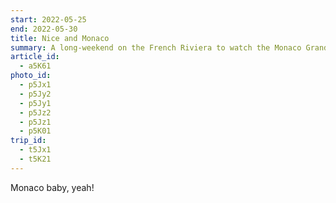 ```yaml
---
start: 2022-05-25
end: 2022-05-30
title: Nice and Monaco
summary: A long-weekend on the French Riviera to watch the Monaco Grand Prix.
article_id:
  - a5K61
photo_id:
  - p5Jx1
  - p5Jy2
  - p5Jy1
  - p5Jz2
  - p5Jz1
  - p5K01
trip_id:
  - t5Jx1
  - t5K21
---
```


Monaco baby, yeah!

